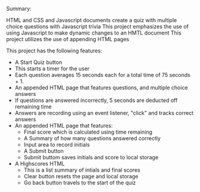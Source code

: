 Summary:

HTML and CSS and Javascript documents create a quiz with multiple choice questions with Javascript trivia
This project emphasizes the use of using Javascript to make dynamic changes to an HMTL document
This project utilizes the use of appending HTML pages

This project has the following features:

* A Start Quiz button
* This starts a timer for the user
* Each question averages 15 seconds each for a total time of 75 seconds + 1.
* An appended HTML page that features questions, and multiple choice answers
* If questions are answered incorrectly, 5 seconds are deducted off remaining time
* Answers are recording using an event listener, "click" and tracks correct answers
* An appended HTML page that features:
  * Final score which is calculated using time remaining
  * A Summary of how many questions answered correctly
  * Input area to record initials
  * A Submit button
  * Submit buttom saves initials and score to local storage
* A Highscores HTML
    * This is a list summary of intials and final scores
    * Clear button resets the page and local storage
    * Go back button travels to the start of the quiz
